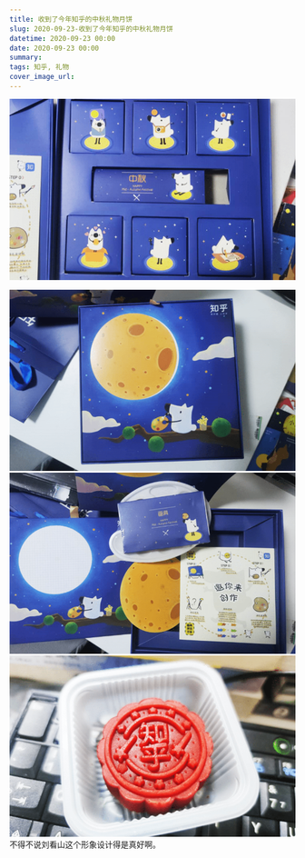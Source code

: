 ```yaml
---
title: 收到了今年知乎的中秋礼物月饼
slug: 2020-09-23-收到了今年知乎的中秋礼物月饼
datetime: 2020-09-23 00:00
date: 2020-09-23 00:00
summary: 
tags: 知乎, 礼物
cover_image_url: 
---
```

![77677-cn9saeqql0u.png](../assets/2020/09/2310397655.png)
<!--more-->
![47619-fldr6usj8fh.png](../assets/2020/09/1238593620.png)
![78475-zdzztw1g02.png](../assets/2020/09/472946848.png)
![37594-s7ufygwgh2f.png](../assets/2020/09/1496483817.png)不得不说刘看山这个形象设计得是真好啊。